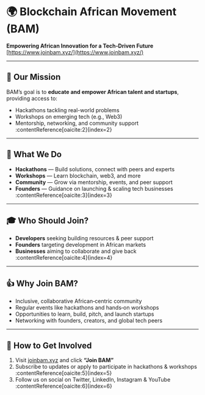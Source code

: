 # 🌍 Blockchain African Movement (BAM)

**Empowering African Innovation for a Tech‑Driven Future**  
[https://www.joinbam.xyz/](https://www.joinbam.xyz/)

---

## 🎯 Our Mission

BAM’s goal is to **educate and empower African talent and startups**, providing access to:

- Hackathons tackling real-world problems  
- Workshops on emerging tech (e.g., Web3)  
- Mentorship, networking, and community support :contentReference[oaicite:2]{index=2}  

---

## 📌 What We Do

- **Hackathons** — Build solutions, connect with peers and experts  
- **Workshops** — Learn blockchain, web3, and more  
- **Community** — Grow via mentorship, events, and peer support  
- **Founders** — Guidance on launching & scaling tech businesses :contentReference[oaicite:3]{index=3}  

---

## 🎓 Who Should Join?

- **Developers** seeking building resources & peer support  
- **Founders** targeting development in African markets  
- **Businesses** aiming to collaborate and give back :contentReference[oaicite:4]{index=4}  

---

## 👍 Why Join BAM?

- Inclusive, collaborative African‑centric community  
- Regular events like hackathons and hands‑on workshops  
- Opportunities to learn, build, pitch, and launch startups  
- Networking with founders, creators, and global tech peers  

---

## 🚀 How to Get Involved

1. Visit [joinbam.xyz](https://www.joinbam.xyz) and click **“Join BAM”**  
2. Subscribe to updates or apply to participate in hackathons & workshops :contentReference[oaicite:5]{index=5}  
3. Follow us on social on Twitter, LinkedIn, Instagram & YouTube :contentReference[oaicite:6]{index=6}  
